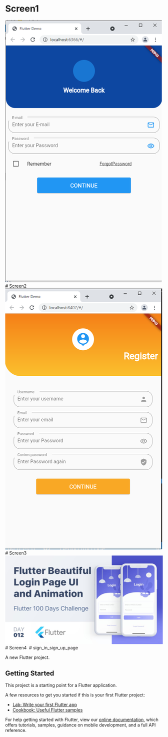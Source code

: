 # Screen1
<img src = "https://github.com/abdullahwaheed12/sign_in_sign_up_page/blob/master/lib/screen1/screen1.PNG">
# Screen2
<img src = "https://github.com/abdullahwaheed12/sign_in_sign_up_page/blob/master/lib/screen3/screen3.PNG">
# Screen3
<img src ="https://github.com/abdullahwaheed12/sign_in_sign_up_page/blob/master/lib/screen4/signInpage1.jpg">
# Screen4
<img src ="">
# sign_in_sign_up_page

A new Flutter project.

## Getting Started

This project is a starting point for a Flutter application.

A few resources to get you started if this is your first Flutter project:

- [Lab: Write your first Flutter app](https://flutter.dev/docs/get-started/codelab)
- [Cookbook: Useful Flutter samples](https://flutter.dev/docs/cookbook)

For help getting started with Flutter, view our
[online documentation](https://flutter.dev/docs), which offers tutorials,
samples, guidance on mobile development, and a full API reference.
